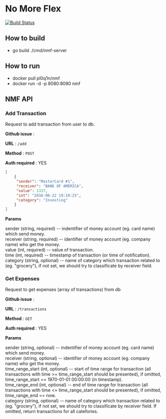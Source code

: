 # No More Flex

[![Build Status](https://travis-ci.com/pl0q1n/No_More_Flex.svg?branch=master)](https://travis-ci.com/pl0q1n/No_More_Flex)

## How to build
* go build ./cmd/nmf-server

## How to run
* docker pull pl0q1n/nmf
* docker run -d -p 8080:8080 nmf

## NMF API

### Add Transaction

Request to add transaction from user to db.

**Github issue** :

**URL** : `/add`

**Method** : `POST`

**Auth required** : YES

```json
[
    {
     "sender": "MasterCard #1",
     "receiver": "BANK OF AMERICA",
     "value": 1337,
     "int": "2016-06-22 19:10:25",
     "category": "Investing" 
    }
]
```

**Params**
<p>
sender (string, required) -- indentifier of money account (eg. card name) which send money.  <br>
receiver (string, required) -- identifier of money account (eg. company name) who get the money.   <br>
value (int, required) -- value of transaction. <br>
time (int, required) -- timestamp of transaction (or time of notification).   <br>
category (string, optional) -- name of category which transaction related to (eg. "grocery"), if not set, we should try to classificate by receiver field.   <br>
</p>

### Get Expenses

Request to get expenses (array of transactions) from db 

**Github issue** :

**URL** : `/transactions`

**Method** : `GET`

**Auth required** : YES

**Params**
<p>
sender (string, optional) -- indentifier of money account (eg. card name) which send money.   <br>
receiver (string, optional) -- identifier of money account (eg. company name) who get the money.   <br>
time_range_start (int, optional) -- start of time range for transaction (all transactions with time >= time_range_start should be presented), if omitted, time_range_start == 1970-01-01 00:00:00 (in timestamp).   <br>
time_range_end (int, optional) -- end of time range for transaction (all transactions with time <= time_range_start should be presented), if omitted, time_range_end == now.   <br>
category (string, optional) -- name of category which transaction related to (eg. "grocery"), if not set, we should try to classificate by receiver field. If omitted, return transactions for all catefories.   <br>
</p>
